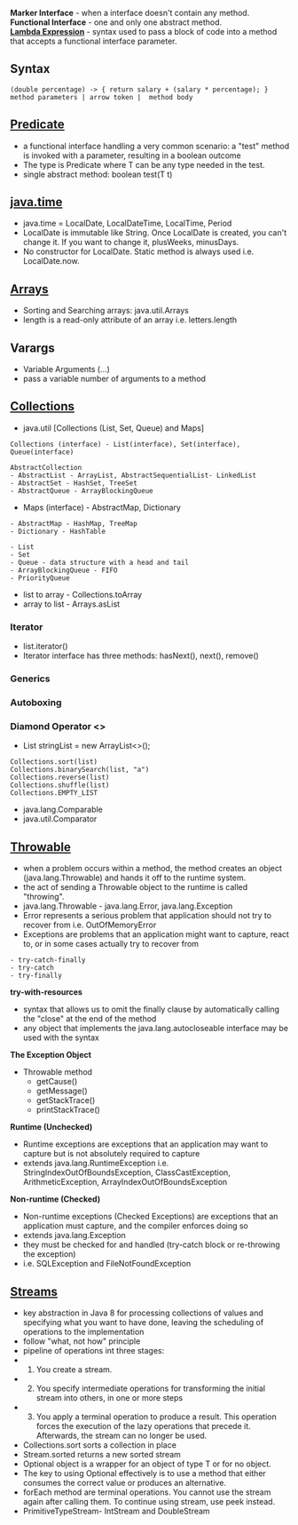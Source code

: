 **Marker Interface** - when a interface doesn't contain any method.  
**Functional Interface** - one and only one abstract method.  
**[Lambda Expression](https://github.com/rufomaryann/hello-java-eight/blob/master/src/com/ph/HelloLambda.java)** - syntax used to pass a block of code into a method that accepts a functional interface parameter.  

## Syntax
```
(double percentage) -> { return salary + (salary * percentage); }  
method parameters | arrow token |  method body  
```

## [Predicate](https://github.com/rufomaryann/hello-java-eight/blob/master/src/com/ph/HelloPredicate.java) 
- a functional interface handling a very common scenario: a "test" method is invoked with a parameter, resulting in a boolean outcome
- The type is Predicate<T> where T can be any type needed in the test.
- single abstract method: boolean test(T t)

## [java.time](https://github.com/rufomaryann/hello-java-eight/blob/master/src/com/ph/HelloLocalDate.java)
- java.time = LocalDate, LocalDateTime, LocalTime, Period
- LocalDate is immutable like String. Once LocalDate is created, you can't change it. If you want to change it, plusWeeks, minusDays.
- No constructor for LocalDate. Static method is always used i.e. LocalDate.now.

## [Arrays](https://github.com/rufomaryann/hello-java-eight/blob/master/src/com/ph/HelloArrays.java)
- Sorting and Searching arrays: java.util.Arrays
- length is a read-only attribute of an array i.e. letters.length

## Varargs
- Variable Arguments (...)
- pass a variable number of arguments to a method

## [Collections](https://github.com/rufomaryann/hello-java-eight/blob/master/src/com/ph/HelloCollections.java)
- java.util [Collections (List, Set, Queue) and Maps]
```
Collections (interface) - List(interface), Set(interface), Queue(interface)

AbstractCollection 
- AbstractList - ArrayList, AbstractSequentialList- LinkedList
- AbstractSet - HashSet, TreeSet
- AbstractQueue - ArrayBlockingQueue
```

- Maps (interface) - AbstractMap, Dictionary
```
- AbstractMap - HashMap, TreeMap
- Dictionary - HashTable

- List
- Set
- Queue - data structure with a head and tail
- ArrayBlockingQueue - FIFO
- PriorityQueue
```
- list to array - Collections.toArray
- array to list - Arrays.asList

### Iterator
- list.iterator()
- Iterator interface has three methods: hasNext(), next(), remove()

### Generics
### Autoboxing
### Diamond Operator <> 
- List<String> stringList = new ArrayList<>();
```
Collections.sort(list)
Collections.binarySearch(list, "a")
Collections.reverse(list)
Collections.shuffle(list)
Collections.EMPTY_LIST
```
- java.lang.Comparable
- java.util.Comparator

## [Throwable](https://github.com/rufomaryann/hello-java-eight/blob/master/src/com/ph/HelloExceptions.java)
- when a problem occurs within a method, the method creates an object (java.lang.Throwable) and hands it off to the runtime system.
- the act of sending a Throwable object to the runtime is called "throwing".
- java.lang.Throwable - java.lang.Error, java.lang.Exception
- Error represents a serious problem that application should not try to recover from i.e. OutOfMemoryError
- Exceptions are problems that an application might want to capture, react to, or in some cases actually try to recover from
```
- try-catch-finally
- try-catch
- try-finally
```
**try-with-resources**
- syntax that allows us to omit the finally clause by automatically calling the "close" at the end of the method
- any object that implements the java.lang.autocloseable interface may be used with the syntax

**The Exception Object**
- Throwable method
  - getCause()
  - getMessage()
  - getStackTrace()
  - printStackTrace()

**Runtime (Unchecked)**
- Runtime exceptions are exceptions that an application may want to capture but is not absolutely required to capture
- extends java.lang.RuntimeException i.e. StringIndexOutOfBoundsException, ClassCastException, ArithmeticException, ArrayIndexOutOfBoundsException

**Non-runtime (Checked)**
- Non-runtime exceptions (Checked Exceptions) are exceptions that an application must capture, and the compiler enforces doing so
- extends java.lang.Exception
- they must be checked for and handled (try-catch block or re-throwing the exception)
- i.e. SQLException and FileNotFoundException

## [Streams](https://github.com/rufomaryann/hello-java-eight/blob/master/src/com/ph/HelloStreams.java)
- key abstraction in Java 8 for processing collections of values and specifying what you want to have done, leaving the scheduling of operations to the implementation
- follow "what, not how" principle
- pipeline of operations int three stages:
- 1. You create a stream.
- 2. You specify intermediate operations for transforming the initial stream into others, in one or more steps
- 3. You apply a terminal operation to produce a result. This operation forces the execution of the lazy operations that precede it. Afterwards, the stream can no longer be used.
- Collections.sort sorts a collection in place
- Stream.sorted returns a new sorted stream
- Optional<T> object is a wrapper for an object of type T or for no object.
- The key to using Optional effectively is to use a method that either consumes the correct value or produces an alternative.
- forEach method are terminal operations. You cannot use the stream again after calling them. To continue using stream, use peek instead.
- PrimitiveTypeStream- IntStream and DoubleStream
